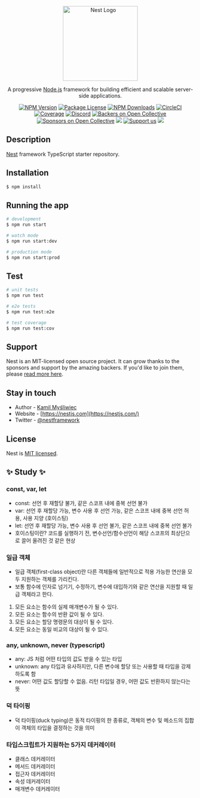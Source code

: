 <p align="center">
  <a href="http://nestjs.com/" target="blank"><img src="https://nestjs.com/img/logo-small.svg" width="200" alt="Nest Logo" /></a>
</p>

[circleci-image]: https://img.shields.io/circleci/build/github/nestjs/nest/master?token=abc123def456
[circleci-url]: https://circleci.com/gh/nestjs/nest

  <p align="center">A progressive <a href="http://nodejs.org" target="_blank">Node.js</a> framework for building efficient and scalable server-side applications.</p>
    <p align="center">
<a href="https://www.npmjs.com/~nestjscore" target="_blank"><img src="https://img.shields.io/npm/v/@nestjs/core.svg" alt="NPM Version" /></a>
<a href="https://www.npmjs.com/~nestjscore" target="_blank"><img src="https://img.shields.io/npm/l/@nestjs/core.svg" alt="Package License" /></a>
<a href="https://www.npmjs.com/~nestjscore" target="_blank"><img src="https://img.shields.io/npm/dm/@nestjs/common.svg" alt="NPM Downloads" /></a>
<a href="https://circleci.com/gh/nestjs/nest" target="_blank"><img src="https://img.shields.io/circleci/build/github/nestjs/nest/master" alt="CircleCI" /></a>
<a href="https://coveralls.io/github/nestjs/nest?branch=master" target="_blank"><img src="https://coveralls.io/repos/github/nestjs/nest/badge.svg?branch=master#9" alt="Coverage" /></a>
<a href="https://discord.gg/G7Qnnhy" target="_blank"><img src="https://img.shields.io/badge/discord-online-brightgreen.svg" alt="Discord"/></a>
<a href="https://opencollective.com/nest#backer" target="_blank"><img src="https://opencollective.com/nest/backers/badge.svg" alt="Backers on Open Collective" /></a>
<a href="https://opencollective.com/nest#sponsor" target="_blank"><img src="https://opencollective.com/nest/sponsors/badge.svg" alt="Sponsors on Open Collective" /></a>
  <a href="https://paypal.me/kamilmysliwiec" target="_blank"><img src="https://img.shields.io/badge/Donate-PayPal-ff3f59.svg"/></a>
    <a href="https://opencollective.com/nest#sponsor"  target="_blank"><img src="https://img.shields.io/badge/Support%20us-Open%20Collective-41B883.svg" alt="Support us"></a>
  <a href="https://twitter.com/nestframework" target="_blank"><img src="https://img.shields.io/twitter/follow/nestframework.svg?style=social&label=Follow"></a>
</p>
  <!--[![Backers on Open Collective](https://opencollective.com/nest/backers/badge.svg)](https://opencollective.com/nest#backer)
  [![Sponsors on Open Collective](https://opencollective.com/nest/sponsors/badge.svg)](https://opencollective.com/nest#sponsor)-->

## Description

[Nest](https://github.com/nestjs/nest) framework TypeScript starter repository.

## Installation

```bash
$ npm install
```

## Running the app

```bash
# development
$ npm run start

# watch mode
$ npm run start:dev

# production mode
$ npm run start:prod
```

## Test

```bash
# unit tests
$ npm run test

# e2e tests
$ npm run test:e2e

# test coverage
$ npm run test:cov
```

## Support

Nest is an MIT-licensed open source project. It can grow thanks to the sponsors and support by the amazing backers. If you'd like to join them, please [read more here](https://docs.nestjs.com/support).

## Stay in touch

- Author - [Kamil Myśliwiec](https://kamilmysliwiec.com)
- Website - [https://nestjs.com](https://nestjs.com/)
- Twitter - [@nestframework](https://twitter.com/nestframework)

## License

Nest is [MIT licensed](LICENSE).


## ✨ Study ✨

### const, var, let
- const: 선언 후 재할당 불가, 같은 스코프 내에 중복 선언 불가
- var: 선언 후 재할당 가능, 변수 사용 후 선언 가능, 같은 스코프 내에 중복 선언 허용, 사용 지양 (호이스팅)
- let: 선언 후 재할당 가능, 변수 사용 후 선언 불가, 같은 스코프 내에 중복 선언 불가
- 호이스팅이란? 코드를 실행하기 전, 변수선언/함수선언이 해당 스코프의 최상단으로 끌어 올려진 것 같은 현상

### 일급 객체
- 일급 객체(first-class object)란 다른 객체들에 일반적으로 적용 가능한 연산을 모두 지원하는 객체를 가리킨다.  
- 보통 함수에 인자로 넘기기, 수정하기, 변수에 대입하기와 같은 연산을 지원할 때 일급 객체라고 한다.
1. 모든 요소는 함수의 실제 매개변수가 될 수 있다. 
2. 모든 요소는 함수의 반환 값이 될 수 있다. 
3. 모든 요소는 할당 명령문의 대상이 될 수 있다. 
4. 모든 요소는 동일 비교의 대상이 될 수 있다.

### any, unknown, never (typescript)
- any: JS 처럼 어떤 타입의 값도 받을 수 있는 타입
- unknown: any 타입과 유사하지만, 다른 변수에 할당 또는 사용할 때 타입을 강제하도록 함
- never: 어떤 값도 할당할 수 없음. 리턴 타입일 경우, 어떤 값도 반환하지 않는다는 뜻

### 덕 타이핑
- 덕 타이핑(duck typing)은 동적 타이핑의 한 종류로, 객체의 변수 및 메소드의 집합이 객체의 타입을 결정하는 것을 의미

### 타입스크립트가 지원하는 5가지 데커레이터
- 클래스 데커레이터
- 메서드 데커레이터
- 접근자 데커레이터
- 속성 데커레이터
- 매개변수 데커레이터